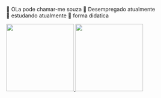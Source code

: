  👋 OLa pode chamar-me souza
 🔭 Desempregado atualmente   
 🌱 estudando atualmente
 💪 forma didatica
 
 
 
 <div>
 <a href="https://uma-paginadinamicafloris.netlify.app">
 <img height="180em" src="htpps://github-readme-stats.vercel.app/api?username=souza10-max&show_icons-false&theme-dracula&include_all_commits-true&count_private-true"/>
 <img height="180em" src="htpps://github-readme-stats.vercel.app/api/top-langs/?username-souza10-max&layout=compact&langs_count=16&theme=dracula"/>
 </div>
  
 
     
